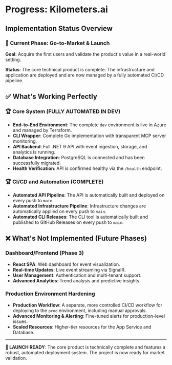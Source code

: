 # Progress: Kilometers.ai

## Implementation Status Overview

### 🎯 Current Phase: Go-to-Market & Launch
**Goal**: Acquire the first users and validate the product's value in a real-world setting.

**Status**: The core technical product is complete. The infrastructure and application are deployed and are now managed by a fully automated CI/CD pipeline.

## ✅ What's Working Perfectly

### 🏆 Core System (FULLY AUTOMATED IN DEV)
- **End-to-End Environment**: The complete `dev` environment is live in Azure and managed by Terraform.
- **CLI Wrapper**: Complete Go implementation with transparent MCP server monitoring.
- **API Backend**: Full .NET 9 API with event ingestion, storage, and analytics is running.
- **Database Integration**: PostgreSQL is connected and has been successfully migrated.
- **Health Verification**: API is confirmed healthy via the `/health` endpoint.

### 🏆 CI/CD and Automation (COMPLETE)
- **Automated API Pipeline**: The API is automatically built and deployed on every push to `main`.
- **Automated Infrastructure Pipeline**: Infrastructure changes are automatically applied on every push to `main`.
- **Automated CLI Releases**: The CLI tool is automatically built and published to GitHub Releases on every push to `main`.

## ❌ What's Not Implemented (Future Phases)

### Dashboard/Frontend (Phase 3)
- **React SPA**: Web dashboard for event visualization.
- **Real-time Updates**: Live event streaming via SignalR.
- **User Management**: Authentication and multi-tenant support.
- **Advanced Analytics**: Trend analysis and predictive insights.

### Production Environment Hardening
- **Production Workflow**: A separate, more controlled CI/CD workflow for deploying to the `prod` environment, including manual approvals.
- **Advanced Monitoring & Alerting**: Fine-tuned alerts for production-level issues.
- **Scaled Resources**: Higher-tier resources for the App Service and Database.

---

**🚀 LAUNCH READY**: The core product is technically complete and features a robust, automated deployment system. The project is now ready for market validation. 